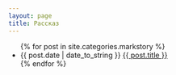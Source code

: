 ```yaml
---
layout: page
title: Рассказ
---
```

<div class="posts">
  <ul>
  {% for post in site.categories.markstory %}
  <li>
  	<span>{{ post.date | date_to_string }}</span>
    <a href="{{ post.url }}">{{ post.title }}</a>
  </li>
  {% endfor %}
  </ul>
</div>